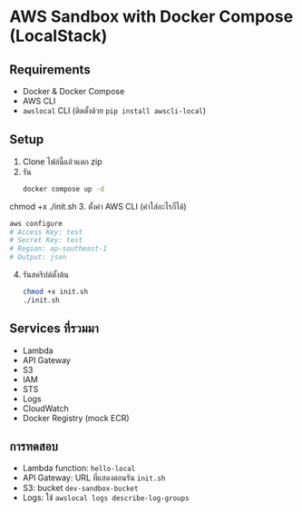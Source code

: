 # AWS Sandbox with Docker Compose (LocalStack)

## Requirements
- Docker & Docker Compose
- AWS CLI
- `awslocal` CLI (ติดตั้งด้วย `pip install awscli-local`)

## Setup
1. Clone ไฟล์นี้แล้วแตก zip
2. รัน
   ```bash
   docker compose up -d
   ```



chmod +x ./init.sh
3. ตั้งค่า AWS CLI (ค่าใส่อะไรก็ได้)
   ```bash
   aws configure
   # Access Key: test
   # Secret Key: test
   # Region: ap-southeast-1
   # Output: json
   ```

4. รันสคริปต์ตั้งต้น
   ```bash
   chmod +x init.sh
   ./init.sh
   ```

## Services ที่รวมมา
- Lambda
- API Gateway
- S3
- IAM
- STS
- Logs
- CloudWatch
- Docker Registry (mock ECR)

## การทดสอบ
- Lambda function: `hello-local`
- API Gateway: URL ที่แสดงตอนรัน `init.sh`
- S3: bucket `dev-sandbox-bucket`
- Logs: ใช้ `awslocal logs describe-log-groups`
